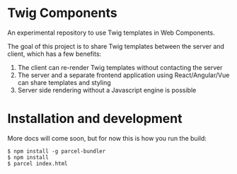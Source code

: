 # Twig Components

An experimental repository to use Twig templates in Web Components.

The goal of this project is to share Twig templates between the server and
client, which has a few benefits:

1. The client can re-render Twig templates without contacting the server
1. The server and a separate frontend application using React/Angular/Vue can
share templates and styling
1. Server side rendering without a Javascript engine is possible

# Installation and development

More docs will come soon, but for now this is how you run the build: 

```
$ npm install -g parcel-bundler
$ npm install
$ parcel index.html
```
